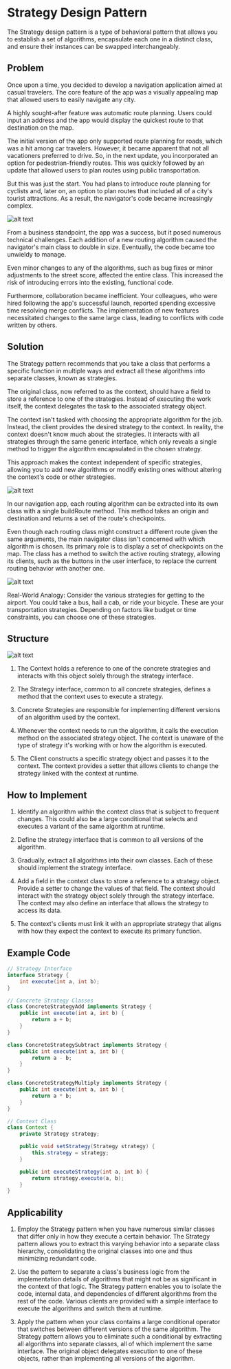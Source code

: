 # Strategy Design Pattern

The Strategy design pattern is a type of behavioral pattern that allows you to establish a set of algorithms, encapsulate each one in a distinct class, and ensure their instances can be swapped interchangeably.

## Problem

Once upon a time, you decided to develop a navigation application aimed at casual travelers. The core feature of the app was a visually appealing map that allowed users to easily navigate any city.

A highly sought-after feature was automatic route planning. Users could input an address and the app would display the quickest route to that destination on the map.

The initial version of the app only supported route planning for roads, which was a hit among car travelers. However, it became apparent that not all vacationers preferred to drive. So, in the next update, you incorporated an option for pedestrian-friendly routes. This was quickly followed by an update that allowed users to plan routes using public transportation.

But this was just the start. You had plans to introduce route planning for cyclists and, later on, an option to plan routes that included all of a city's tourist attractions. As a result, the navigator's code became increasingly complex.

![alt text](image.png)

From a business standpoint, the app was a success, but it posed numerous technical challenges. Each addition of a new routing algorithm caused the navigator's main class to double in size. Eventually, the code became too unwieldy to manage.

Even minor changes to any of the algorithms, such as bug fixes or minor adjustments to the street score, affected the entire class. This increased the risk of introducing errors into the existing, functional code.

Furthermore, collaboration became inefficient. Your colleagues, who were hired following the app's successful launch, reported spending excessive time resolving merge conflicts. The implementation of new features necessitated changes to the same large class, leading to conflicts with code written by others.

## Solution

The Strategy pattern recommends that you take a class that performs a specific function in multiple ways and extract all these algorithms into separate classes, known as strategies.

The original class, now referred to as the context, should have a field to store a reference to one of the strategies. Instead of executing the work itself, the context delegates the task to the associated strategy object.

The context isn't tasked with choosing the appropriate algorithm for the job. Instead, the client provides the desired strategy to the context. In reality, the context doesn't know much about the strategies. It interacts with all strategies through the same generic interface, which only reveals a single method to trigger the algorithm encapsulated in the chosen strategy.

This approach makes the context independent of specific strategies, allowing you to add new algorithms or modify existing ones without altering the context's code or other strategies.

![alt text](image-1.png)

In our navigation app, each routing algorithm can be extracted into its own class with a single buildRoute method. This method takes an origin and destination and returns a set of the route's checkpoints.

Even though each routing class might construct a different route given the same arguments, the main navigator class isn't concerned with which algorithm is chosen. Its primary role is to display a set of checkpoints on the map. The class has a method to switch the active routing strategy, allowing its clients, such as the buttons in the user interface, to replace the current routing behavior with another one.

![alt text](image-2.png)

Real-World Analogy: Consider the various strategies for getting to the airport. You could take a bus, hail a cab, or ride your bicycle. These are your transportation strategies. Depending on factors like budget or time constraints, you can choose one of these strategies.

## Structure

![alt text](image-3.png)

1. The Context holds a reference to one of the concrete strategies and interacts with this object solely through the strategy interface.

2. The Strategy interface, common to all concrete strategies, defines a method that the context uses to execute a strategy.

3. Concrete Strategies are responsible for implementing different versions of an algorithm used by the context.

4. Whenever the context needs to run the algorithm, it calls the execution method on the associated strategy object. The context is unaware of the type of strategy it's working with or how the algorithm is executed.

5. The Client constructs a specific strategy object and passes it to the context. The context provides a setter that allows clients to change the strategy linked with the context at runtime.

## How to Implement

1. Identify an algorithm within the context class that is subject to frequent changes. This could also be a large conditional that selects and executes a variant of the same algorithm at runtime.

2. Define the strategy interface that is common to all versions of the algorithm.

3. Gradually, extract all algorithms into their own classes. Each of these should implement the strategy interface.

4. Add a field in the context class to store a reference to a strategy object. Provide a setter to change the values of that field. The context should interact with the strategy object solely through the strategy interface. The context may also define an interface that allows the strategy to access its data.

5. The context's clients must link it with an appropriate strategy that aligns with how they expect the context to execute its primary function.

## Example Code

```java
// Strategy Interface
interface Strategy {
    int execute(int a, int b);
}

// Concrete Strategy Classes
class ConcreteStrategyAdd implements Strategy {
    public int execute(int a, int b) {
        return a + b;
    }
}

class ConcreteStrategySubtract implements Strategy {
    public int execute(int a, int b) {
        return a - b;
    }
}

class ConcreteStrategyMultiply implements Strategy {
    public int execute(int a, int b) {
        return a * b;
    }
}

// Context Class
class Context {
    private Strategy strategy;

    public void setStrategy(Strategy strategy) {
        this.strategy = strategy;
    }

    public int executeStrategy(int a, int b) {
        return strategy.execute(a, b);
    }
}
```

## Applicability

1. Employ the Strategy pattern when you have numerous similar classes that differ only in how they execute a certain behavior. The Strategy pattern allows you to extract this varying behavior into a separate class hierarchy, consolidating the original classes into one and thus minimizing redundant code.

2. Use the pattern to separate a class's business logic from the implementation details of algorithms that might not be as significant in the context of that logic. The Strategy pattern enables you to isolate the code, internal data, and dependencies of different algorithms from the rest of the code. Various clients are provided with a simple interface to execute the algorithms and switch them at runtime.

3. Apply the pattern when your class contains a large conditional operator that switches between different versions of the same algorithm. The Strategy pattern allows you to eliminate such a conditional by extracting all algorithms into separate classes, all of which implement the same interface. The original object delegates execution to one of these objects, rather than implementing all versions of the algorithm.
